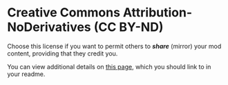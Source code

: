 # Creative Commons Attribution-NoDerivatives (CC BY-ND)

Choose this license if you want to permit others to **_share_** (mirror) your mod content, providing that they credit you.

You can view additional details on [this page](https://creativecommons.org/licenses/by-nd/4.0/), which you should link to in your readme.